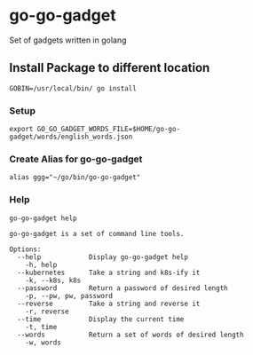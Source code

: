 # go-go-gadget

Set of gadgets written in golang

## Install Package to different location

```
GOBIN=/usr/local/bin/ go install
```

### Setup

```
export GO_GO_GADGET_WORDS_FILE=$HOME/go-go-gadget/words/english_words.json
```

### Create Alias for go-go-gadget

```
alias ggg="~/go/bin/go-go-gadget"
```

### Help

```
go-go-gadget help
```

```
go-go-gadget is a set of command line tools.

Options:
  --help            Display go-go-gadget help
    -h, help
  --kubernetes      Take a string and k8s-ify it
    -k, --k8s, k8s
  --password        Return a password of desired length
    -p, --pw, pw, password
  --reverse         Take a string and reverse it
    -r, reverse
  --time            Display the current time
    -t, time
  --words           Return a set of words of desired length
    -w, words
```
